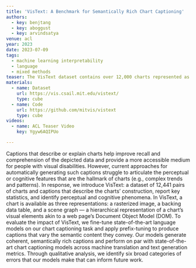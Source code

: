 ```yaml
---
title: 'VisText: A Benchmark for Semantically Rich Chart Captioning'
authors:
  - key: benjtang
  - key: aboggust
  - key: arvindsatya
venue: acl
year: 2023
date: 2023-07-09
tags:
  - machine learning interpretability
  - language
  - mixed methods
teaser: The VisText dataset contains over 12,000 charts represented as a rasterized image, data table, and scene graph. Each chart is accompanied by a generated low-level (L1) caption describing the aspects of the chart’s construction (e.g., chart type and axis labels) and a crowdsourced high-level (L2/L3) caption describing summary statistics and interesting trends.
materials:
  - name: Dataset
    url: https://vis.csail.mit.edu/vistext/
    type: cube
  - name: Code
    url: https://github.com/mitvis/vistext
    type: cube
videos:
  - name: ACL Teaser Video
    key: Ygyw6AQIPUo

---
```

Captions that describe or explain charts help improve recall and comprehension of the depicted data and provide a more accessible medium for people with visual disabilities. However, current approaches for automatically generating such captions struggle to articulate the perceptual or cognitive features that are the hallmark of charts (e.g., complex trends and patterns). In response, we introduce VisText: a dataset of 12,441 pairs of charts and captions that describe the charts’ construction, report key statistics, and identify perceptual and cognitive phenomena. In VisText, a chart is available as three representations: a rasterized image, a backing data table, and a scene graph — a hierarchical representation of a chart’s visual elements akin to a web page’s Document Object Model (DOM). To evaluate the impact of VisText, we fine-tune state-of-the-art language models on our chart captioning task and apply prefix-tuning to produce captions that vary the semantic content they convey. Our models generate coherent, semantically rich captions and perform on par with state-of-the-art chart captioning models across machine translation and text generation metrics. Through qualitative analysis, we identify six broad categories of errors that our models make that can inform future work.

